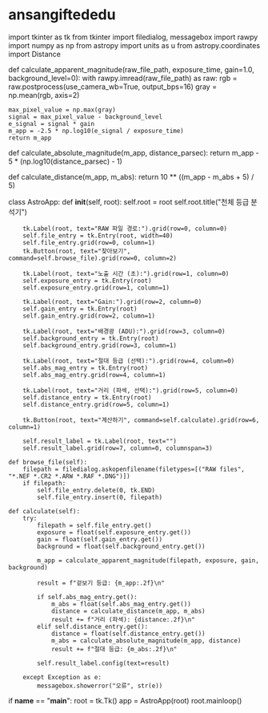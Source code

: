 # ansangiftededu
import tkinter as tk
from tkinter import filedialog, messagebox
import rawpy
import numpy as np
from astropy import units as u
from astropy.coordinates import Distance


def calculate_apparent_magnitude(raw_file_path, exposure_time, gain=1.0, background_level=0):
    with rawpy.imread(raw_file_path) as raw:
        rgb = raw.postprocess(use_camera_wb=True, output_bps=16)
        gray = np.mean(rgb, axis=2)

    max_pixel_value = np.max(gray)
    signal = max_pixel_value - background_level
    e_signal = signal * gain
    m_app = -2.5 * np.log10(e_signal / exposure_time)
    return m_app


def calculate_absolute_magnitude(m_app, distance_parsec):
    return m_app - 5 * (np.log10(distance_parsec) - 1)


def calculate_distance(m_app, m_abs):
    return 10 ** ((m_app - m_abs + 5) / 5)


class AstroApp:
    def __init__(self, root):
        self.root = root
        self.root.title("천체 등급 분석기")

        tk.Label(root, text="RAW 파일 경로:").grid(row=0, column=0)
        self.file_entry = tk.Entry(root, width=40)
        self.file_entry.grid(row=0, column=1)
        tk.Button(root, text="찾아보기", command=self.browse_file).grid(row=0, column=2)

        tk.Label(root, text="노출 시간 (초):").grid(row=1, column=0)
        self.exposure_entry = tk.Entry(root)
        self.exposure_entry.grid(row=1, column=1)

        tk.Label(root, text="Gain:").grid(row=2, column=0)
        self.gain_entry = tk.Entry(root)
        self.gain_entry.grid(row=2, column=1)

        tk.Label(root, text="배경광 (ADU):").grid(row=3, column=0)
        self.background_entry = tk.Entry(root)
        self.background_entry.grid(row=3, column=1)

        tk.Label(root, text="절대 등급 (선택):").grid(row=4, column=0)
        self.abs_mag_entry = tk.Entry(root)
        self.abs_mag_entry.grid(row=4, column=1)

        tk.Label(root, text="거리 (파섹, 선택):").grid(row=5, column=0)
        self.distance_entry = tk.Entry(root)
        self.distance_entry.grid(row=5, column=1)

        tk.Button(root, text="계산하기", command=self.calculate).grid(row=6, column=1)

        self.result_label = tk.Label(root, text="")
        self.result_label.grid(row=7, column=0, columnspan=3)

    def browse_file(self):
        filepath = filedialog.askopenfilename(filetypes=[("RAW files", "*.NEF *.CR2 *.ARW *.RAF *.DNG")])
        if filepath:
            self.file_entry.delete(0, tk.END)
            self.file_entry.insert(0, filepath)

    def calculate(self):
        try:
            filepath = self.file_entry.get()
            exposure = float(self.exposure_entry.get())
            gain = float(self.gain_entry.get())
            background = float(self.background_entry.get())

            m_app = calculate_apparent_magnitude(filepath, exposure, gain, background)

            result = f"겉보기 등급: {m_app:.2f}\n"

            if self.abs_mag_entry.get():
                m_abs = float(self.abs_mag_entry.get())
                distance = calculate_distance(m_app, m_abs)
                result += f"거리 (파섹): {distance:.2f}\n"
            elif self.distance_entry.get():
                distance = float(self.distance_entry.get())
                m_abs = calculate_absolute_magnitude(m_app, distance)
                result += f"절대 등급: {m_abs:.2f}\n"

            self.result_label.config(text=result)

        except Exception as e:
            messagebox.showerror("오류", str(e))


if __name__ == "__main__":
    root = tk.Tk()
    app = AstroApp(root)
    root.mainloop()
